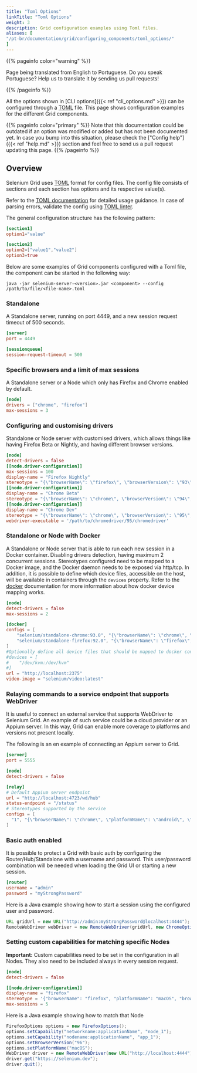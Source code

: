 ```yaml
---
title: "Toml Options"
linkTitle: "Toml Options"
weight: 3
description: Grid configuration examples using Toml files.
aliases: [
"/pt-br/documentation/grid/configuring_components/toml_options/"
]
---
```


{{% pageinfo color="warning" %}}
<p class="lead">
   <i class="fas fa-language display-4"></i>
   Page being translated from
   English to Portuguese. Do you speak Portuguese? Help us to translate
   it by sending us pull requests!
</p>
{{% /pageinfo %}}

All the options shown in [CLI options]({{< ref "cli_options.md" >}}) can be configured through
a [TOML](https://github.com/toml-lang/toml) file. This page shows configuration examples for the
different Grid components.

{{% pageinfo color="primary" %}}
Note that this documentation could be outdated if an option was modified or added
but has not been documented yet. In case you bump into this situation, please check
the ["Config help"]({{< ref "help.md" >}}) section and feel free to send us a
pull request updating this page.
{{% /pageinfo %}}


## Overview

Selenium Grid uses [TOML](https://github.com/toml-lang/toml) format for config files.
The config file consists of sections and each section has options and its respective value(s).

Refer to the [TOML documentation](https://toml.io/en/) for detailed usage guidance. In case of
parsing errors, validate the config using [TOML linter](https://www.toml-lint.com/).

The general configuration structure has the following pattern:

```toml
[section1]
option1="value"

[section2]
option2=["value1","value2"]
option3=true
```

Below are some examples of Grid components configured with a Toml file, the component can be
started in the following way:

```
java -jar selenium-server-<version>.jar <component> --config /path/to/file/<file-name>.toml
```


### Standalone

A Standalone server, running on port 4449, and a new session request timeout of 500 seconds.

```toml
[server]
port = 4449

[sessionqueue]
session-request-timeout = 500
```

### Specific browsers and a limit of max sessions

A Standalone server or a Node which only has Firefox and Chrome enabled by default.

```toml
[node]
drivers = ["chrome", "firefox"]
max-sessions = 3
```

### Configuring and customising drivers

Standalone or Node server with customised drivers, which allows things like having Firefox Beta
or Nightly, and having different browser versions.

```toml
[node]
detect-drivers = false
[[node.driver-configuration]]
max-sessions = 100
display-name = "Firefox Nightly"
stereotype = "{\"browserName\": \"firefox\", \"browserVersion\": \"93\", \"platformName\": \"MAC\", \"moz:firefoxOptions\": {\"binary\": \"/Applications/Firefox Nightly.app/Contents/MacOS/firefox-bin\"}}"
[[node.driver-configuration]]
display-name = "Chrome Beta"
stereotype = "{\"browserName\": \"chrome\", \"browserVersion\": \"94\", \"platformName\": \"MAC\", \"goog:chromeOptions\": {\"binary\": \"/Applications/Google Chrome Beta.app/Contents/MacOS/Google Chrome Beta\"}}"
[[node.driver-configuration]]
display-name = "Chrome Dev"
stereotype = "{\"browserName\": \"chrome\", \"browserVersion\": \"95\", \"platformName\": \"MAC\", \"goog:chromeOptions\": {\"binary\": \"/Applications/Google Chrome Dev.app/Contents/MacOS/Google Chrome Dev\"}}"
webdriver-executable = '/path/to/chromedriver/95/chromedriver'
```

### Standalone or Node with Docker

A Standalone or Node server that is able to run each new session in a Docker container. Disabling
drivers detection, having maximum 2 concurrent sessions. Stereotypes configured need to be mapped
to a Docker image, and the Docker daemon needs to be exposed via http/tcp. In addition, it is
possible to define which device files, accessible on the host, will be available in containers
through the `devices` property. Refer to the [docker](https://docs.docker.com/engine/reference/commandline/run/#add-host-device-to-container---device) documentation
 for more information about how docker device mapping works.


```toml
[node]
detect-drivers = false
max-sessions = 2

[docker]
configs = [
    "selenium/standalone-chrome:93.0", "{\"browserName\": \"chrome\", \"browserVersion\": \"91\"}", 
    "selenium/standalone-firefox:92.0", "{\"browserName\": \"firefox\", \"browserVersion\": \"92\"}"
]
#Optionally define all device files that should be mapped to docker containers
#devices = [
#    "/dev/kvm:/dev/kvm"
#]
url = "http://localhost:2375"
video-image = "selenium/video:latest"
```

### Relaying commands to a service endpoint that supports WebDriver

It is useful to connect an external service that supports WebDriver to Selenium Grid.
An example of such service could be a cloud provider or an Appium server. In this way,
Grid can enable more coverage to platforms and versions not present locally.

The following is an en example of connecting an Appium server to Grid.

```toml
[server]
port = 5555

[node]
detect-drivers = false

[relay]
# Default Appium server endpoint
url = "http://localhost:4723/wd/hub"
status-endpoint = "/status"
# Stereotypes supported by the service
configs = [
  "1", "{\"browserName\": \"chrome\", \"platformName\": \"android\", \"appium:platformVersion\": \"11\"}"
]
```

### Basic auth enabled

It is possible to protect a Grid with basic auth by configuring the Router/Hub/Standalone with
a username and password. This user/password combination will be needed when loading the Grid UI
or starting a new session.

```toml
[router]
username = "admin"
password = "myStrongPassword"
```

Here is a Java example showing how to start a session using the configured user and password.

```java
URL gridUrl = new URL("http://admin:myStrongPassword@localhost:4444");
RemoteWebDriver webDriver = new RemoteWebDriver(gridUrl, new ChromeOptions());
```

### Setting custom capabilities for matching specific Nodes

**Important:** Custom capabilities need to be set in the configuration in all Nodes. They also
need to be included always in every session request.

```toml
[node]
detect-drivers = false

[[node.driver-configuration]]
display-name = "firefox"
stereotype = '{"browserName": "firefox", "platformName": "macOS", "browserVersion":"96", "networkname:applicationName":"node_1", "nodename:applicationName":"app_1" }'
max-sessions = 5
```

Here is a Java example showing how to match that Node

```java
FirefoxOptions options = new FirefoxOptions();
options.setCapability("networkname:applicationName", "node_1");
options.setCapability("nodename:applicationName", "app_1");
options.setBrowserVersion("96");
options.setPlatformName("macOS");
WebDriver driver = new RemoteWebDriver(new URL("http://localhost:4444"), options);
driver.get("https://selenium.dev");
driver.quit();
```
